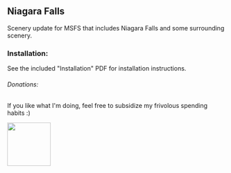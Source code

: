 ## Niagara Falls

Scenery update for MSFS that includes Niagara Falls and some surrounding scenery.


### Installation:

See the included "Installation" PDF for installation instructions.

###### Donations:

If you like what I'm doing, feel free to subsidize my frivolous spending habits :)

<a href="https://cash.app/$TrueMetro">
  <img src="https://cdn.vox-cdn.com/thumbor/-sdbCkwFZD0xiVBOE9HFfHSa7Sc=/0x0:1601x601/920x613/filters:focal(673x173:929x429):format(webp)/cdn.vox-cdn.com/uploads/chorus_image/image/66638382/Cash_App___Dollar___Full.0.jpg" width="100" />
</a>
